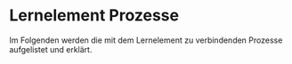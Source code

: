 # Lernelement Prozesse

Im Folgenden werden die mit dem Lernelement zu verbindenden Prozesse aufgelistet und erklärt.